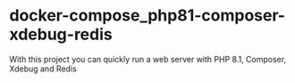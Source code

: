 # docker-compose_php81-composer-xdebug-redis
With this project you can quickly run a web server with PHP 8.1, Composer, Xdebug and Redis 
